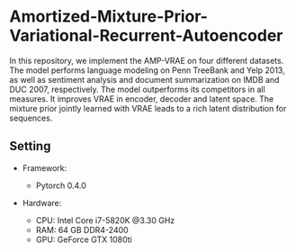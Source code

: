 # Amortized-Mixture-Prior-Variational-Recurrent-Autoencoder

In this repository, we implement the AMP-VRAE on four different datasets. The model performs language modeling on Penn TreeBank
and Yelp 2013, as well as sentiment analysis and document summarization on IMDB and DUC 2007, respectively. The model outperforms
its competitors in all measures. It improves VRAE in encoder, decoder and latent space. The mixture prior jointly learned with VRAE
leads to a rich latent distribution for sequences.

## Setting

- Framework:
  - Pytorch 0.4.0

- Hardware:
  - CPU: Intel Core i7-5820K @3.30 GHz
  - RAM: 64 GB DDR4-2400
  - GPU: GeForce GTX 1080ti
